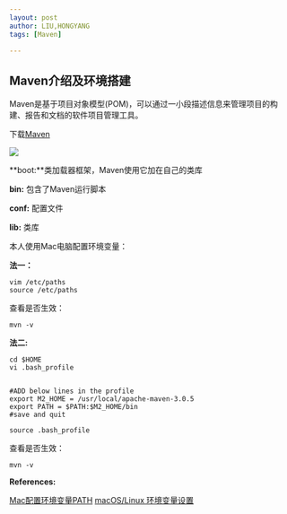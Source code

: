 ```yaml
---
layout: post
author: LIU,HONGYANG
tags: [Maven]

---
```








## Maven介绍及环境搭建

Maven是基于项目对象模型(POM)，可以通过一小段描述信息来管理项目的构建、报告和文档的软件项目管理工具。


下载[Maven](https://maven.apache.org/download.cgi)

![](https://tva1.sinaimg.cn/large/006y8mN6gy1g926jmmmg9j30mi0ao75l.jpg)




**boot:**类加载器框架，Maven使用它加在自己的类库

**bin:** 包含了Maven运行脚本

**conf:** 配置文件

**lib:** 类库



本人使用Mac电脑配置环境变量：

**法一：**


```{bash}
vim /etc/paths
source /etc/paths
```

查看是否生效：


```{}
mvn -v
```

**法二:**

```{bash}
cd $HOME
vi .bash_profile
```

```{}

#ADD below lines in the profile
export M2_HOME = /usr/local/apache-maven-3.0.5
export PATH = $PATH:$M2_HOME/bin
#save and quit
```


```{}
source .bash_profile
```

查看是否生效：


```{}
mvn -v
```

**References:**

[Mac配置环境变量PATH](https://www.jianshu.com/p/acb1f062a925)
[macOS/Linux 环境变量设置](https://zhuanlan.zhihu.com/p/25976099)